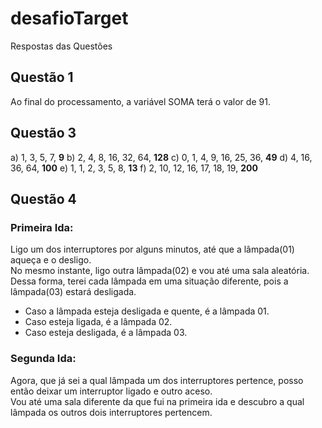 # desafioTarget
Respostas das Questões
## Questão 1
Ao final do processamento, a variável SOMA terá o valor de 91.

## Questão 3
a) 1, 3, 5, 7, **9**
b) 2, 4, 8, 16, 32, 64, **128**
c) 0, 1, 4, 9, 16, 25, 36, **49**
d) 4, 16, 36, 64, **100**
e) 1, 1, 2, 3, 5, 8, **13**
f) 2, 10, 12, 16, 17, 18, 19, **200**

## Questão 4

### Primeira Ida:
Ligo um dos interruptores por alguns minutos, até que a lâmpada(01) aqueça e o desligo.  
No mesmo instante, ligo outra lâmpada(02) e vou até uma sala aleatória.  
Dessa forma, terei cada lâmpada em uma situação diferente, pois a lâmpada(03) estará desligada.
- Caso a lâmpada esteja desligada e quente, é a lâmpada 01.
- Caso esteja ligada, é a lâmpada 02.
- Caso esteja desligada, é a lâmpada 03.

### Segunda Ida:
Agora, que já sei a qual lâmpada um dos interruptores pertence, posso então deixar um interruptor ligado e outro aceso.  
Vou até uma sala diferente da que fui na primeira ida e descubro a qual lâmpada os outros dois interruptores pertencem.
